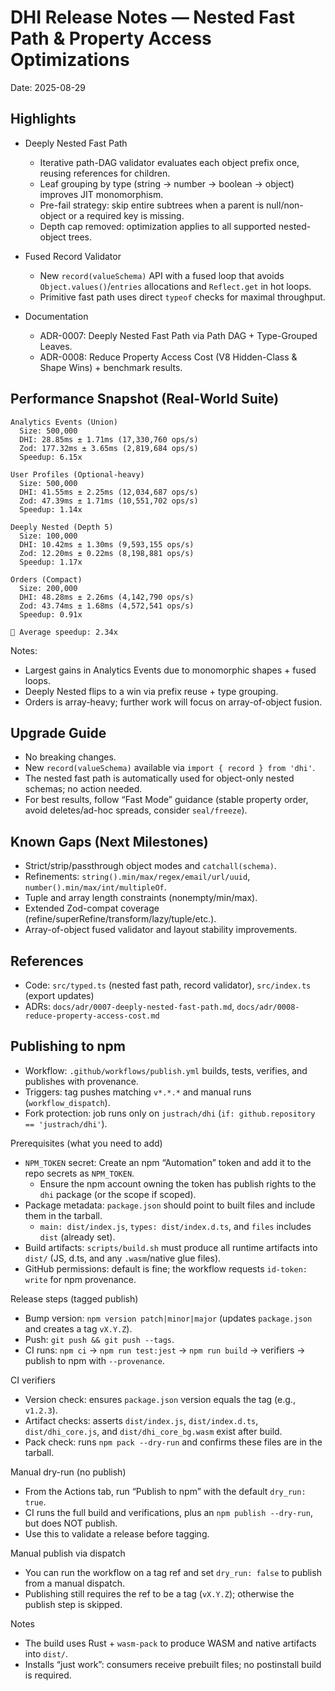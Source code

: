 # DHI Release Notes — Nested Fast Path & Property Access Optimizations

Date: 2025-08-29

## Highlights

- Deeply Nested Fast Path
  - Iterative path-DAG validator evaluates each object prefix once, reusing references for children.
  - Leaf grouping by type (string → number → boolean → object) improves JIT monomorphism.
  - Pre-fail strategy: skip entire subtrees when a parent is null/non-object or a required key is missing.
  - Depth cap removed: optimization applies to all supported nested-object trees.

- Fused Record Validator
  - New `record(valueSchema)` API with a fused loop that avoids `Object.values()`/`entries` allocations and `Reflect.get` in hot loops.
  - Primitive fast path uses direct `typeof` checks for maximal throughput.

- Documentation
  - ADR-0007: Deeply Nested Fast Path via Path DAG + Type-Grouped Leaves.
  - ADR-0008: Reduce Property Access Cost (V8 Hidden-Class & Shape Wins) + benchmark results.

## Performance Snapshot (Real-World Suite)

```
Analytics Events (Union)
  Size: 500,000
  DHI: 28.85ms ± 1.71ms (17,330,760 ops/s)
  Zod: 177.32ms ± 3.65ms (2,819,684 ops/s)
  Speedup: 6.15x

User Profiles (Optional-heavy)
  Size: 500,000
  DHI: 41.55ms ± 2.25ms (12,034,687 ops/s)
  Zod: 47.39ms ± 1.71ms (10,551,702 ops/s)
  Speedup: 1.14x

Deeply Nested (Depth 5)
  Size: 100,000
  DHI: 10.42ms ± 1.30ms (9,593,155 ops/s)
  Zod: 12.20ms ± 0.22ms (8,198,881 ops/s)
  Speedup: 1.17x

Orders (Compact)
  Size: 200,000
  DHI: 48.28ms ± 2.26ms (4,142,790 ops/s)
  Zod: 43.74ms ± 1.68ms (4,572,541 ops/s)
  Speedup: 0.91x

🏁 Average speedup: 2.34x
```

Notes:
- Largest gains in Analytics Events due to monomorphic shapes + fused loops.
- Deeply Nested flips to a win via prefix reuse + type grouping.
- Orders is array-heavy; further work will focus on array-of-object fusion.

## Upgrade Guide

- No breaking changes.
- New `record(valueSchema)` available via `import { record } from 'dhi'`.
- The nested fast path is automatically used for object-only nested schemas; no action needed.
- For best results, follow “Fast Mode” guidance (stable property order, avoid deletes/ad-hoc spreads, consider `seal/freeze`).

## Known Gaps (Next Milestones)

- Strict/strip/passthrough object modes and `catchall(schema)`.
- Refinements: `string().min/max/regex/email/url/uuid`, `number().min/max/int/multipleOf`.
- Tuple and array length constraints (nonempty/min/max).
- Extended Zod-compat coverage (refine/superRefine/transform/lazy/tuple/etc.).
- Array-of-object fused validator and layout stability improvements.

## References

- Code: `src/typed.ts` (nested fast path, record validator), `src/index.ts` (export updates)
- ADRs: `docs/adr/0007-deeply-nested-fast-path.md`, `docs/adr/0008-reduce-property-access-cost.md`

## Publishing to npm

- Workflow: `.github/workflows/publish.yml` builds, tests, verifies, and publishes with provenance.
- Triggers: tag pushes matching `v*.*.*` and manual runs (`workflow_dispatch`).
- Fork protection: job runs only on `justrach/dhi` (`if: github.repository == 'justrach/dhi'`).

Prerequisites (what you need to add)
- `NPM_TOKEN` secret: Create an npm “Automation” token and add it to the repo secrets as `NPM_TOKEN`.
  - Ensure the npm account owning the token has publish rights to the `dhi` package (or the scope if scoped).
- Package metadata: `package.json` should point to built files and include them in the tarball.
  - `main: dist/index.js`, `types: dist/index.d.ts`, and `files` includes `dist` (already set).
- Build artifacts: `scripts/build.sh` must produce all runtime artifacts into `dist/` (JS, d.ts, and any `.wasm`/native glue files).
- GitHub permissions: default is fine; the workflow requests `id-token: write` for npm provenance.

Release steps (tagged publish)
- Bump version: `npm version patch|minor|major` (updates `package.json` and creates a tag `vX.Y.Z`).
- Push: `git push && git push --tags`.
- CI runs: `npm ci` → `npm run test:jest` → `npm run build` → verifiers → publish to npm with `--provenance`.

CI verifiers
- Version check: ensures `package.json` version equals the tag (e.g., `v1.2.3`).
- Artifact checks: asserts `dist/index.js`, `dist/index.d.ts`, `dist/dhi_core.js`, and `dist/dhi_core_bg.wasm` exist after build.
- Pack check: runs `npm pack --dry-run` and confirms these files are in the tarball.

Manual dry-run (no publish)
- From the Actions tab, run “Publish to npm” with the default `dry_run: true`.
- CI runs the full build and verifications, plus an `npm publish --dry-run`, but does NOT publish.
- Use this to validate a release before tagging.

Manual publish via dispatch
- You can run the workflow on a tag ref and set `dry_run: false` to publish from a manual dispatch.
- Publishing still requires the ref to be a tag (`vX.Y.Z`); otherwise the publish step is skipped.

Notes
- The build uses Rust + `wasm-pack` to produce WASM and native artifacts into `dist/`.
- Installs “just work”: consumers receive prebuilt files; no postinstall build is required.
